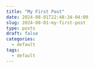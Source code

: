 ```yaml
---
title: "My First Post"
date: 2024-08-01T22:48:34-04:00
slug: 2024-08-01-my-first-post
type: posts
draft: false
categories:
  - default
tags:
  - default
---
```

